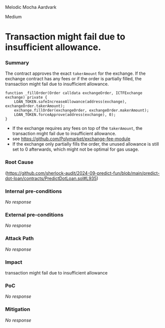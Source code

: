 Melodic Mocha Aardvark

Medium

# Transaction might fail due to insufficient allowance.

### Summary

The contract approves the exact `takerAmount` for the exchange. If the exchange contract has any fees or if the order is partially filled, the transaction might fail due to insufficient allowance.
```solidity
function _fillOrder(Order calldata exchangeOrder, ICTFExchange exchange) private {
    LOAN_TOKEN.safeIncreaseAllowance(address(exchange), exchangeOrder.takerAmount);
    exchange.fillOrder(exchangeOrder, exchangeOrder.makerAmount);
    LOAN_TOKEN.forceApprove(address(exchange), 0);
}
```

- If the exchange requires any fees on top of the `takerAmount`, the transaction might fail due to insufficient allowance.
-  see https://github.com/Polymarket/exchange-fee-module
- If the exchange only partially fills the order, the unused allowance is still set to 0 afterwards, which might not be optimal for gas usage.

### Root Cause

(https://github.com/sherlock-audit/2024-09-predict-fun/blob/main/predict-dot-loan/contracts/PredictDotLoan.sol#L935)

### Internal pre-conditions

_No response_

### External pre-conditions

_No response_

### Attack Path

_No response_

### Impact

transaction might fail due to insufficient allowance

### PoC

_No response_

### Mitigation

_No response_